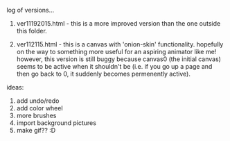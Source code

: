 log of versions...  
1. ver11192015.html - this is a more improved version than the one outside this folder.  

2. ver112115.html - this is a canvas with 'onion-skin' functionality. hopefully on the way to something more useful for an aspiring animator like me! however, this version is still buggy because canvas0 (the initial canvas) seems to be active when it shouldn't be (i.e. if you go up a page and then go back to 0, it suddenly becomes permenently active).

ideas:  
1. add undo/redo     
2. add color wheel  
3. more brushes  
4. import background pictures  
5. make gif?? :D  
